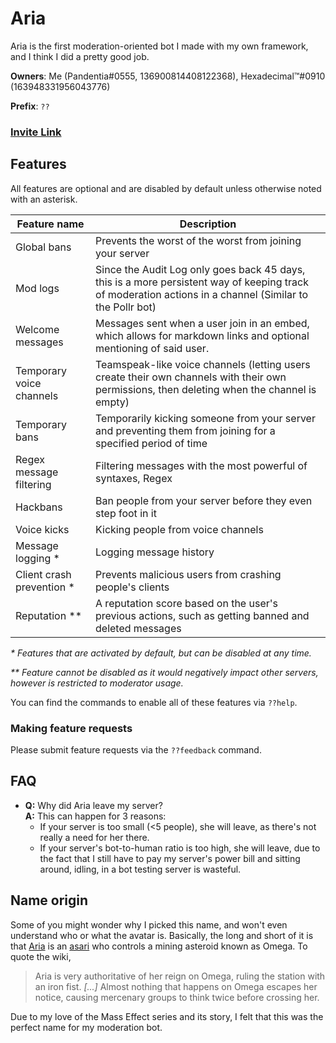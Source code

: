 # Aria
Aria is the first moderation-oriented bot I made with my own framework, and I think I did a pretty good job.
<base target="_parent">

**Owners**: Me (Pandentia#0555, 136900814408122368), Hexadecimal™#0910 (163948331956043776)

**Prefix**: `??`

### <a href="https://discordapp.com/oauth2/authorize?client_id=244901248153681931&scope=bot&permissions=8" target="_blank">Invite Link</a>

## Features
All features are optional and are disabled by default unless otherwise noted with an asterisk.

Feature name | Description
--- | ---
Global bans | Prevents the worst of the worst from joining your server
Mod logs | Since the Audit Log only goes back 45 days, this is a more persistent way of keeping track of moderation actions in a channel (Similar to the Pollr bot)
Welcome messages | Messages sent when a user join in an embed, which allows for markdown links and optional mentioning of said user.
Temporary voice channels | Teamspeak-like voice channels (letting users create their own channels with their own permissions, then deleting when the channel is empty)
Temporary bans | Temporarily kicking someone from your server and preventing them from joining for a specified period of time
Regex message filtering | Filtering messages with the most powerful of syntaxes, Regex
Hackbans | Ban people from your server before they even step foot in it
Voice kicks | Kicking people from voice channels
Message logging \* | Logging message history 
Client crash prevention \* | Prevents malicious users from crashing people's clients
Reputation \*\* | A reputation score based on the user's previous actions, such as getting banned and deleted messages

*\* Features that are activated by default, but can be disabled at any time.*

*\*\* Feature cannot be disabled as it would negatively impact other servers, however is restricted to moderator usage.*

You can find the commands to enable all of these features via `??help`.

### Making feature requests
Please submit feature requests via the `??feedback` command.

## FAQ
* **Q:** Why did Aria leave my server?<br>
  **A:** This can happen for 3 reasons:
    * If your server is too small (<5 people), she will leave, as there's not really a need for her there.
    * If your server's bot-to-human ratio is too high, she will leave, due to the fact that I still have to
      pay my server's power bill and sitting around, idling, in a bot testing server is wasteful.

## Name origin
Some of you might wonder why I picked this name, and won't
even understand who or what the avatar is. Basically, the long
and short of it is that <a href="http://masseffect.wikia.com/wiki/Aria_T'Loak" target="_blank">Aria</a>
is an <a href="http://masseffect.wikia.com/wiki/Asari" target="_blank">asari</a> who controls
a mining asteroid known as Omega. To quote the wiki,
> Aria is very authoritative of her reign on Omega, ruling the
station with an iron fist. *[...]* Almost nothing that happens on Omega escapes her notice, causing mercenary groups
to think twice before crossing her.

Due to my love of the Mass Effect series and its story, I felt that this was the perfect name for my moderation bot.
